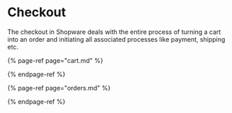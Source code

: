 # Checkout

The checkout in Shopware deals with the entire process of turning a cart into an order and initiating all associated processes like payment, shipping etc.

{% page-ref page="cart.md" %}

{% endpage-ref %}

{% page-ref page="orders.md" %}

{% endpage-ref %}

